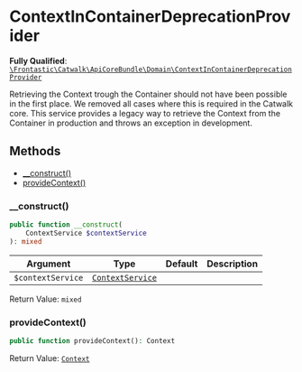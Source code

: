 #  ContextInContainerDeprecationProvider

**Fully Qualified**: [`\Frontastic\Catwalk\ApiCoreBundle\Domain\ContextInContainerDeprecationProvider`](../../../../src/php/ApiCoreBundle/Domain/ContextInContainerDeprecationProvider.php)

Retrieving the Context trough the Container should not have been possible in
the first place. We removed all cases where this is required in the Catwalk
core. This service provides a legacy way to retrieve the Context from the
Container in production and throws an exception in development.

## Methods

* [__construct()](#__construct)
* [provideContext()](#providecontext)

### __construct()

```php
public function __construct(
    ContextService $contextService
): mixed
```

Argument|Type|Default|Description
--------|----|-------|-----------
`$contextService`|[`ContextService`](ContextService.md)||

Return Value: `mixed`

### provideContext()

```php
public function provideContext(): Context
```

Return Value: [`Context`](Context.md)

